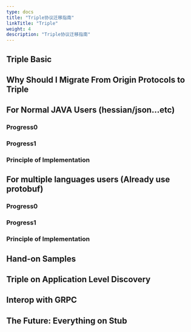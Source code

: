 ```yaml
---
type: docs
title: "Triple协议迁移指南"
linkTitle: "Triple"
weight: 4
description: "Triple协议迁移指南"
---
```


## Triple Basic

## Why Should I Migrate From Origin Protocols to Triple

## For Normal JAVA Users (hessian/json...etc)

### Progress0

### Progress1

### Principle of Implementation

## For multiple languages users (Already use protobuf)

### Progress0

### Progress1

### Principle of Implementation

## Hand-on Samples

## Triple on Application Level Discovery

## Interop with GRPC

## The Future: Everything on Stub

